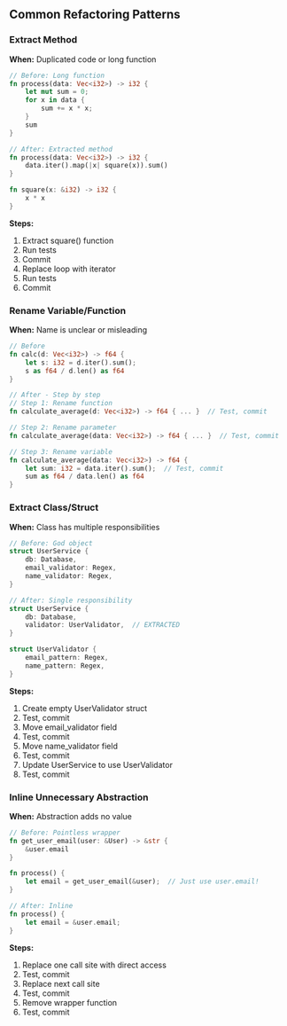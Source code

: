 ## Common Refactoring Patterns

### Extract Method

**When:** Duplicated code or long function

```rust
// Before: Long function
fn process(data: Vec<i32>) -> i32 {
    let mut sum = 0;
    for x in data {
        sum += x * x;
    }
    sum
}

// After: Extracted method
fn process(data: Vec<i32>) -> i32 {
    data.iter().map(|x| square(x)).sum()
}

fn square(x: &i32) -> i32 {
    x * x
}
```

**Steps:**
1. Extract square() function
2. Run tests
3. Commit
4. Replace loop with iterator
5. Run tests
6. Commit

### Rename Variable/Function

**When:** Name is unclear or misleading

```rust
// Before
fn calc(d: Vec<i32>) -> f64 {
    let s: i32 = d.iter().sum();
    s as f64 / d.len() as f64
}

// After - Step by step
// Step 1: Rename function
fn calculate_average(d: Vec<i32>) -> f64 { ... }  // Test, commit

// Step 2: Rename parameter
fn calculate_average(data: Vec<i32>) -> f64 { ... }  // Test, commit

// Step 3: Rename variable
fn calculate_average(data: Vec<i32>) -> f64 {
    let sum: i32 = data.iter().sum();  // Test, commit
    sum as f64 / data.len() as f64
}
```

### Extract Class/Struct

**When:** Class has multiple responsibilities

```rust
// Before: God object
struct UserService {
    db: Database,
    email_validator: Regex,
    name_validator: Regex,
}

// After: Single responsibility
struct UserService {
    db: Database,
    validator: UserValidator,  // EXTRACTED
}

struct UserValidator {
    email_pattern: Regex,
    name_pattern: Regex,
}
```

**Steps:**
1. Create empty UserValidator struct
2. Test, commit
3. Move email_validator field
4. Test, commit
5. Move name_validator field
6. Test, commit
7. Update UserService to use UserValidator
8. Test, commit

### Inline Unnecessary Abstraction

**When:** Abstraction adds no value

```rust
// Before: Pointless wrapper
fn get_user_email(user: &User) -> &str {
    &user.email
}

fn process() {
    let email = get_user_email(&user);  // Just use user.email!
}

// After: Inline
fn process() {
    let email = &user.email;
}
```

**Steps:**
1. Replace one call site with direct access
2. Test, commit
3. Replace next call site
4. Test, commit
5. Remove wrapper function
6. Test, commit

